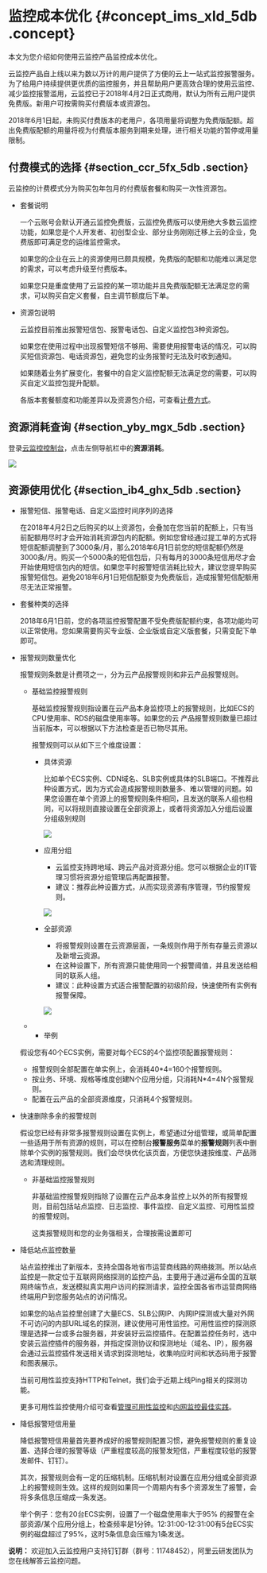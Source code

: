 # 监控成本优化 {#concept_ims_xld_5db .concept}

本文为您介绍如何使用云监控产品监控成本优化。

云监控产品自上线以来为数以万计的用户提供了方便的云上一站式监控报警服务。为了给用户持续提供更优质的监控服务，并且帮助用户更高效合理的使用云监控、减少监控报警滥用，云监控已于2018年4月2日正式商用，默认为所有云用户提供免费版。新用户可按需购买付费版本或资源包。

2018年6月1日起，未购买付费版本的老用户，各项用量将调整为免费版配额。超出免费版配额的用量将视为付费版本服务到期来处理，进行相关功能的暂停或用量限制。

## 付费模式的选择 {#section_ccr_5fx_5db .section}

云监控的计费模式分为购买包年包月的付费版套餐和购买一次性资源包。

-   套餐说明

    一个云账号会默认开通云监控免费版，云监控免费版可以使用绝大多数云监控功能，如果您是个人开发者、初创型企业、部分业务刚刚迁移上云的企业，免费版即可满足您的运维监控需求。

    如果您的企业在云上的资源使用已颇具规模，免费版的配额和功能难以满足您的需求，可以考虑升级至付费版本。

    如果您只是重度使用了云监控的某一项功能并且免费版配额无法满足您的需求，可以购买自定义套餐，自主调节额度后下单。

-   资源包说明

    云监控目前推出报警短信包、报警电话包、自定义监控包3种资源包。

    如果您在使用过程中出现报警短信不够用、需要使用报警电话的情况，可以购买短信资源包、电话资源包，避免您的业务报警时无法及时收到通知。

    如果随着业务扩展变化，套餐中的自定义监控配额无法满足您的需要，可以购买自定义监控包提升配额。

    各版本套餐额度和功能差异以及资源包介绍，可查看[计费方式](cn.zh-CN/产品定价/计费方式.md#)。


## 资源消耗查询 {#section_yby_mgx_5db .section}

登录[云监控控制台](https://cloudmonitor.console.aliyun.com)，点击左侧导航栏中的**资源消耗**。

![](http://static-aliyun-doc.oss-cn-hangzhou.aliyuncs.com/assets/img/6136/15681142131407_zh-CN.png)

## 资源使用优化 {#section_ib4_ghx_5db .section}

-   报警短信、报警电话、自定义监控时间序列的选择

    在2018年4月2日之后购买的以上资源包，会叠加在您当前的配额上，只有当前配额用尽时才会开始消耗资源包内的配额。例如您曾经通过提工单的方式将短信配额调整到了3000条/月，那么2018年6月1日前您的短信配额仍然是3000条/月。购买一个5000条的短信包后，只有每月的3000条短信用尽才会开始使用短信包内的短信。如果您平时报警短信消耗比较大，建议您提早购买报警短信包。避免2018年6月1日短信配额变为免费版后，造成报警短信配额用尽无法正常报警。

-   套餐种类的选择

    2018年6月1日前，您的各项监控报警配置不受免费版配额约束，各项功能均可以正常使用。您如果需要购买专业版、企业版或自定义版套餐，只需变配下单即可。

-   报警规则数量优化

    报警规则条数是计费项之一，分为云产品报警规则和非云产品报警规则。

    -   基础监控报警规则

        基础监控报警规则指设置在云产品本身监控项上的报警规则，比如ECS的CPU使用率、RDS的磁盘使用率等。如果您的云 产品报警规则数量已超过当前版本，可以根据以下方法检查是否已物尽其用。

        报警规则可以从如下三个维度设置：

        -   具体资源

            比如单个ECS实例、CDN域名、SLB实例或具体的SLB端口。不推荐此种设置方式，因为方式会造成报警规则数量多、难以管理的问题。如果您设置在单个资源上的报警规则条件相同，且发送的联系人组也相同，可以将规则直接设置在全部资源上，或者将资源加入分组后设置分组级别规则

            ![](http://static-aliyun-doc.oss-cn-hangzhou.aliyuncs.com/assets/img/6136/15681142131463_zh-CN.png)

        -   应用分组

            -   云监控支持跨地域、跨云产品对资源分组。您可以根据企业的IT管理习惯将资源分组管理后再配置报警。
            -   建议：推荐此种设置方式，从而实现资源有序管理，节约报警规则。

            ![](http://static-aliyun-doc.oss-cn-hangzhou.aliyuncs.com/assets/img/6136/15681142131466_zh-CN.png)

        -   全部资源

            -   将报警规则设置在云资源层面，一条规则作用于所有存量云资源以及新增云资源。
            -   在这种设置下，所有资源只能使用同一个报警阈值，并且发送给相同的联系人组。
            -   建议：此种设置方式适合报警配置的初级阶段，快速使所有实例有报警保障。

            ![](http://static-aliyun-doc.oss-cn-hangzhou.aliyuncs.com/assets/img/6136/15681142131467_zh-CN.png)

    -   -   举例

    假设您有40个ECS实例，需要对每个ECS的4个监控项配置报警规则：

    -   报警规则全部配置在单实例上，会消耗40\*4=160个报警规则。
    -   按业务、环境、规格等维度创建N个应用分组，只消耗N\*4=4N个报警规则。
    -   配置在云产品的全部资源维度，只消耗4个报警规则。
-   快速删除多余的报警规则

    假设您已经有非常多报警规则设置在实例上，希望通过分组管理，或简单配置一些适用于所有资源的规则，可以在控制台**报警服务**菜单的**报警规则**列表中删除单个实例的报警规则。我们会尽快优化该页面，方便您快速按维度、产品筛选和清理规则。

    -   非基础监控报警规则

        非基础监控报警规则指除了设置在云产品本身监控上以外的所有报警规则，目前包括站点监控、日志监控、事件监控、自定义监控、可用性监控的报警规则。

        这类报警规则和您的业务强相关，合理按需设置即可

-   降低站点监控数量

    站点监控推出了新版本，支持全国各地省市运营商线路的网络拨测。所以站点监控是一款定位于互联网网络探测的监控产品，主要用于通过遍布全国的互联网终端节点，发送模拟真实用户访问的探测请求，监控全国各省市运营商网络终端用户到您服务站点的访问情况。

    如果您的站点监控里创建了大量ECS、SLB公网IP、内网IP探测或大量对外网不可访问的内部URL域名的探测，建议使用可用性监控。可用性监控的探测原理是选择一台或多台服务器，并安装好云监控插件。在配置监控任务时，选中安装云监控插件的服务器，并指定探测协议和探测地址（域名、IP），服务器会通过云监控插件发送相关请求到探测地址，收集响应时间和状态码用于报警和图表展示。

    当前可用性监控支持HTTP和Telnet，我们会于近期上线Ping相关的探测功能。

    更多可用性监控使用介绍可查看[管理可用性监控](../../../../cn.zh-CN/用户指南/可用性监控/管理可用性监控.md#)和[内网监控最佳实践](../../../../cn.zh-CN/最佳实践/内网监控最佳实践.md#)。

-   降低报警短信用量

    降低报警短信用量首先要养成好的报警规则配置习惯，避免报警规则的重复设置、选择合理的报警等级（严重程度较高的报警发短信，严重程度较低的报警发邮件、钉钉）。

    其次，报警规则会有一定的压缩机制。压缩机制对设置在应用分组或全部资源上的报警规则生效。这样的规则如果同一个周期内有多个资源发生了报警，会将多条信息压缩成一条发送。

    举个例子：您有20台ECS实例，设置了一个磁盘使用率大于95% 的报警在全部资源/某个应用分组上，检查频率是1分钟。12:31:00-12:31:00有5台ECS实例的磁盘超过了95%，这时5条信息会压缩为1条发送。


**说明：** 欢迎加入云监控用户支持钉钉群（群号：11748452），阿里云研发团队为您在线解答云监控问题。

